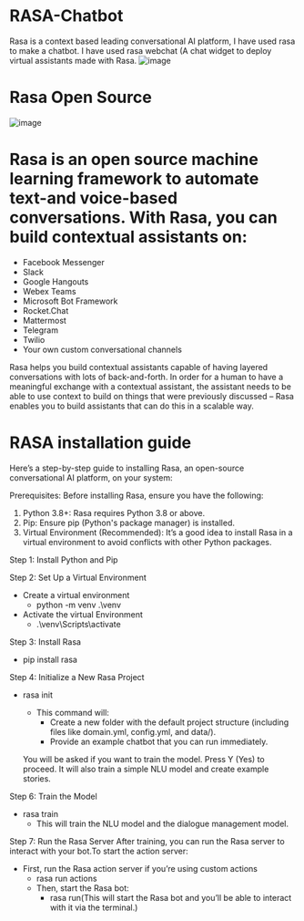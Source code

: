 # RASA-Chatbot
Rasa is a context based leading conversational AI platform, I have used rasa to make a chatbot.
I have used rasa webchat (A chat widget to deploy virtual assistants made with Rasa.
![image](https://github.com/user-attachments/assets/fd05bf73-2e21-4731-b54e-7552e8bbb29f)

# Rasa Open Source
![image](https://github.com/user-attachments/assets/3ece1044-173e-45b5-b5cf-0141951bc7fc)

# Rasa is an open source machine learning framework to automate text-and voice-based conversations. With Rasa, you can build contextual assistants on:
- Facebook Messenger
- Slack
- Google Hangouts
- Webex Teams
- Microsoft Bot Framework
- Rocket.Chat
- Mattermost
- Telegram
- Twilio
- Your own custom conversational channels

Rasa helps you build contextual assistants capable of having layered conversations with lots of back-and-forth. In order for a human to have a meaningful exchange with a contextual assistant, the assistant needs to be able to use context to build on things that were previously discussed – Rasa enables you to build assistants that can do this in a scalable way.

# RASA installation guide
Here’s a step-by-step guide to installing Rasa, an open-source conversational AI platform, on your system:

Prerequisites:
Before installing Rasa, ensure you have the following:

1. Python 3.8+: Rasa requires Python 3.8 or above.
2. Pip: Ensure pip (Python's package manager) is installed.
3. Virtual Environment (Recommended): It’s a good idea to install Rasa in a virtual environment to avoid conflicts with other Python packages.

Step 1: Install Python and Pip

Step 2: Set Up a Virtual Environment 
- Create a virtual environment
  - python -m venv .\venv
- Activate the virtual Environment 
  - .\venv\Scripts\activate
    
Step 3: Install Rasa
- pip install rasa

Step 4: Initialize a New Rasa Project
- rasa init
  - This command will:
    - Create a new folder with the default project structure (including files like domain.yml, config.yml, and data/).
    - Provide an example chatbot that you can run immediately.
      
   You will be asked if you want to train the model. Press Y (Yes) to proceed. It will also train a simple NLU model and create example stories.

Step 6: Train the Model
- rasa train
  - This will train the NLU model and the dialogue management model.
 
Step 7: Run the Rasa Server
After training, you can run the Rasa server to interact with your bot.To start the action server:
- First, run the Rasa action server if you’re using custom actions
  - rasa run actions
  - Then, start the Rasa bot:
    -  rasa run(This will start the Rasa bot and you’ll be able to interact with it via the terminal.)

